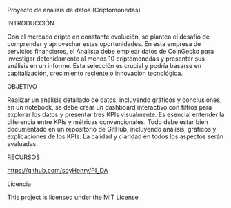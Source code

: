 Proyecto de analisis de datos (Criptomonedas)

INTRODUCCIÓN

Con el mercado cripto en constante evolución, se plantea el desafío de comprender y aprovechar estas oportunidades. En esta empresa de servicios financieros, el Analista debe emplear datos de CoinGecko para investigar detenidamente al menos 10 criptomonedas y presentar sus análisis en un informe. Esta selección es crucial y podría basarse en capitalización, crecimiento reciente o innovación tecnológica.

OBJETIVO

Realizar un análisis detallado de datos, incluyendo gráficos y conclusiones, en un notebook, se debe crear un dashboard interactivo con filtros para explorar los datos y presentar tres KPIs visualmente. Es esencial entender la diferencia entre KPIs y métricas convencionales. Todo debe estar bien documentado en un repositorio de GitHub, incluyendo análisis, gráficos y explicaciones de los KPIs. La calidad y claridad en todos los aspectos serán evaluadas.

RECURSOS

https://github.com/soyHenry/PI_DA

Licencia

This project is licensed under the MIT License

